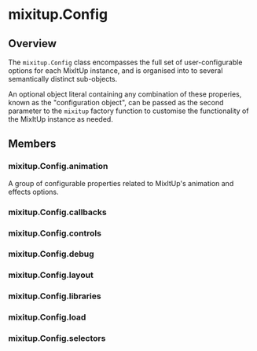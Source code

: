 # mixitup.Config

## Overview

The `mixitup.Config` class encompasses the full set of user-configurable
options for each MixItUp instance, and is organised into to several
semantically distinct sub-objects.

An optional object literal containing any combination of these properies,
known as the "configuration object", can be passed as the second parameter to
the `mixitup` factory function to customise the functionality of the MixItUp
instance as needed.

## Members

### <a id="mixitup.Config.animation">mixitup.Config.animation</a>

A group of configurable properties related to MixItUp's animation and effects options.

### <a id="mixitup.Config.callbacks">mixitup.Config.callbacks</a>



### <a id="mixitup.Config.controls">mixitup.Config.controls</a>



### <a id="mixitup.Config.debug">mixitup.Config.debug</a>



### <a id="mixitup.Config.layout">mixitup.Config.layout</a>



### <a id="mixitup.Config.libraries">mixitup.Config.libraries</a>



### <a id="mixitup.Config.load">mixitup.Config.load</a>



### <a id="mixitup.Config.selectors">mixitup.Config.selectors</a>

